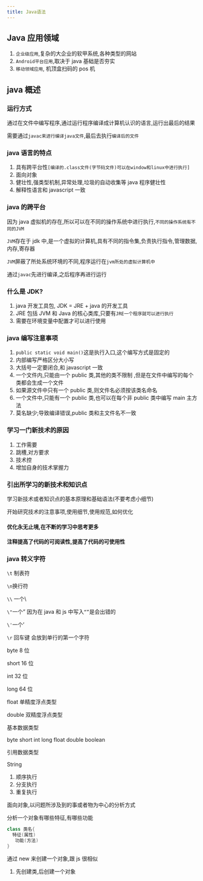 ```yaml
---
title: Java语法
---
```


## Java 应用领域

1. `企业级应用`,复杂的大企业的软甲系统,各种类型的网站
2. `Android平台应用`,取决于 java 基础是否夯实
3. `移动领域应用`, 机顶盒扫码的 pos 机

## java 概述

### 运行方式

通过在文件中编写程序,通过运行程序编译成计算机认识的语言,运行出最后的结果

需要通过`javac来进行编译java文件`,最后去执行`编译后的文件`

### java 语言的特点

1. 具有跨平台性`[编译的.class文件(字节码文件)可以在window和linux中进行执行]`
2. 面向对象
3. 健壮性,强类型机制,异常处理,垃圾的自动收集等 java 程序健壮性
4. 解释性语言和 javascript 一致

### java 的跨平台

因为 java 虚拟机的存在,所以可以在不同的操作系统中进行执行,`不同的操作系统有不同的JVM`

`JVM`存在于 jdk 中,是一个虚拟的计算机,具有不同的指令集,负责执行指令,管理数据,内存,寄存器

`JVM`屏蔽了所处系统环境的不同,程序运行在`jvm所处的虚拟计算机中`

通过`javac`先进行编译,之后程序再进行运行

### 什么是 JDK?

1. java 开发工具包, JDK = JRE + java 的开发工具
2. JRE 包括 JVM 和 Java 的核心类库,只要有`JRE一个程序就可以进行执行`
3. 需要在环境变量中配置才可以进行使用

### java 编写注意事项

1. `public static void main()`这是执行入口,这个编写方式是固定的
2. 内部编写严格区分大小写
3. 大括号一定要闭合,和 javascript 一致
4. 一个文件内,只能由一个 public 类,其他的类不限制 ,但是在文件中编写的每个类都会生成一个文件
5. 如果源文件中只有一个 public 类,则文件名必须按该类名命名
6. 一个文件中,只能有一个 public 类,也可以在每个非 public 类中编写 main 主方法
7. 莫名缺少;导致编译错误,public 类和主文件名不一致

### 学习一门新技术的原因

1. 工作需要
2. 跳槽,对方要求
3. 技术控
4. 增加自身的技术掌握力

### 引出所学习的新技术和知识点

学习新技术或者知识点的基本原理和基础语法(不要考虑小细节)

开始研究技术的注意事项,使用细节,使用规范,如何优化

#### 优化永无止境,在不断的学习中思考更多

#### 注释提高了代码的可阅读性,提高了代码的可使用性

### java 转义字符

`\t` 制表符

`\n`换行符

`\\` 一个\

`\"`一个” 因为在 java 和 js 中写入`“”`是会出错的

`\'`一个’

`\r` 回车键 会放到单行的第一个字符

byte 8 位

short 16 位

int 32 位

long 64 位

float 单精度浮点类型

double 双精度浮点类型

基本数据类型

byte short int long float double boolean

引用数据类型

String

1. 顺序执行
2. 分支执行
3. 重复执行

面向对象,以问题所涉及到的事或者物为中心的分析方式

分析一个对象有哪些特征,有哪些功能

```java
class 类名{
  特征(属性)
   功能(方法)
}
```

通过 new 来创建一个对象,跟 js 很相似

1. 先创建类,后创建一个对象
